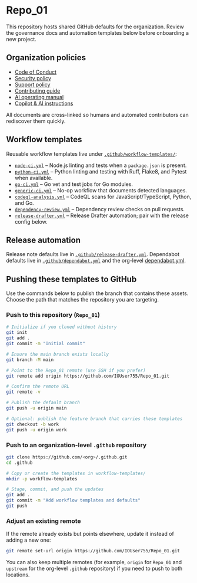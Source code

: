 # Repo_01

This repository hosts shared GitHub defaults for the organization. Review the governance docs and automation templates below before onboarding a new project.

## Organization policies

- [Code of Conduct](CODE_OF_CONDUCT.md)
- [Security policy](SECURITY.md)
- [Support policy](SUPPORT.md)
- [Contributing guide](CONTRIBUTING.md)
- [AI operating manual](docs/ai/codex-operating-manual.md)
- [Copilot & AI instructions](.github/copilot-instructions.md)

All documents are cross-linked so humans and automated contributors can rediscover them quickly.

## Workflow templates

Reusable workflow templates live under [`.github/workflow-templates/`](.github/workflow-templates/):

- [`node-ci.yml`](.github/workflow-templates/node-ci.yml) – Node.js linting and tests when a `package.json` is present.
- [`python-ci.yml`](.github/workflow-templates/python-ci.yml) – Python linting and testing with Ruff, Flake8, and Pytest when available.
- [`go-ci.yml`](.github/workflow-templates/go-ci.yml) – Go vet and test jobs for Go modules.
- [`generic-ci.yml`](.github/workflow-templates/generic-ci.yml) – No-op workflow that documents detected languages.
- [`codeql-analysis.yml`](.github/workflow-templates/codeql-analysis.yml) – CodeQL scans for JavaScript/TypeScript, Python, and Go.
- [`dependency-review.yml`](.github/workflow-templates/dependency-review.yml) – Dependency review checks on pull requests.
- [`release-drafter.yml`](.github/workflow-templates/release-drafter.yml) – Release Drafter automation; pair with the release config below.

## Release automation

Release note defaults live in [`.github/release-drafter.yml`](.github/release-drafter.yml). Dependabot defaults live in [`.github/dependabot.yml`](.github/dependabot.yml) and the org-level [dependabot.yml](dependabot.yml).

## Pushing these templates to GitHub

Use the commands below to publish the branch that contains these assets. Choose the path that matches the repository you are targeting.

### Push to this repository (`Repo_01`)

```bash
# Initialize if you cloned without history
git init
git add .
git commit -m "Initial commit"

# Ensure the main branch exists locally
git branch -M main

# Point to the Repo_01 remote (use SSH if you prefer)
git remote add origin https://github.com/IOUser755/Repo_01.git

# Confirm the remote URL
git remote -v

# Publish the default branch
git push -u origin main

# Optional: publish the feature branch that carries these templates
git checkout -b work
git push -u origin work
```

### Push to an organization-level `.github` repository

```bash
git clone https://github.com/<org>/.github.git
cd .github

# Copy or create the templates in workflow-templates/
mkdir -p workflow-templates

# Stage, commit, and push the updates
git add .
git commit -m "Add workflow templates and defaults"
git push
```

### Adjust an existing remote

If the remote already exists but points elsewhere, update it instead of adding a new one:

```bash
git remote set-url origin https://github.com/IOUser755/Repo_01.git
```

You can also keep multiple remotes (for example, `origin` for `Repo_01` and `upstream` for the org-level `.github` repository) if you need to push to both locations.
